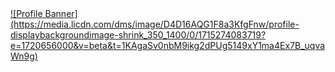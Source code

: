 <a href="https://www.linkedin.com/in/ansh-sakariya-922a93270"  taraget="_blank">
![Profile Banner](https://media.licdn.com/dms/image/D4D16AQG1F8a3KfgFnw/profile-displaybackgroundimage-shrink_350_1400/0/1715274083719?e=1720656000&v=beta&t=1KAgaSv0nbM9ikg2dPUg5149xY1ma4Ex7B_uqvaWn9g)
</a>
